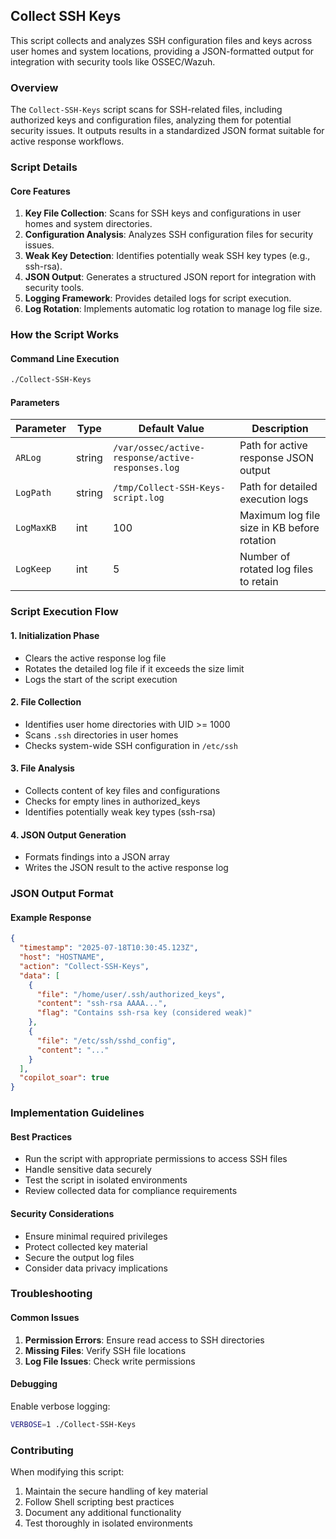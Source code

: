 ## Collect SSH Keys

This script collects and analyzes SSH configuration files and keys across user homes and system locations, providing a JSON-formatted output for integration with security tools like OSSEC/Wazuh.

### Overview

The `Collect-SSH-Keys` script scans for SSH-related files, including authorized keys and configuration files, analyzing them for potential security issues. It outputs results in a standardized JSON format suitable for active response workflows.

### Script Details

#### Core Features

1. **Key File Collection**: Scans for SSH keys and configurations in user homes and system directories.
2. **Configuration Analysis**: Analyzes SSH configuration files for security issues.
3. **Weak Key Detection**: Identifies potentially weak SSH key types (e.g., ssh-rsa).
4. **JSON Output**: Generates a structured JSON report for integration with security tools.
5. **Logging Framework**: Provides detailed logs for script execution.
6. **Log Rotation**: Implements automatic log rotation to manage log file size.

### How the Script Works

#### Command Line Execution
```bash
./Collect-SSH-Keys
```

#### Parameters

| Parameter | Type | Default Value | Description |
|-----------|------|---------------|-------------|
| `ARLog` | string | `/var/ossec/active-response/active-responses.log` | Path for active response JSON output |
| `LogPath` | string | `/tmp/Collect-SSH-Keys-script.log` | Path for detailed execution logs |
| `LogMaxKB` | int | 100 | Maximum log file size in KB before rotation |
| `LogKeep` | int | 5 | Number of rotated log files to retain |

### Script Execution Flow

#### 1. Initialization Phase
- Clears the active response log file
- Rotates the detailed log file if it exceeds the size limit
- Logs the start of the script execution

#### 2. File Collection
- Identifies user home directories with UID >= 1000
- Scans `.ssh` directories in user homes
- Checks system-wide SSH configuration in `/etc/ssh`

#### 3. File Analysis
- Collects content of key files and configurations
- Checks for empty lines in authorized_keys
- Identifies potentially weak key types (ssh-rsa)

#### 4. JSON Output Generation
- Formats findings into a JSON array
- Writes the JSON result to the active response log

### JSON Output Format

#### Example Response
```json
{
  "timestamp": "2025-07-18T10:30:45.123Z",
  "host": "HOSTNAME",
  "action": "Collect-SSH-Keys",
  "data": [
    {
      "file": "/home/user/.ssh/authorized_keys",
      "content": "ssh-rsa AAAA...",
      "flag": "Contains ssh-rsa key (considered weak)"
    },
    {
      "file": "/etc/ssh/sshd_config",
      "content": "..."
    }
  ],
  "copilot_soar": true
}
```

### Implementation Guidelines

#### Best Practices
- Run the script with appropriate permissions to access SSH files
- Handle sensitive data securely
- Test the script in isolated environments
- Review collected data for compliance requirements

#### Security Considerations
- Ensure minimal required privileges
- Protect collected key material
- Secure the output log files
- Consider data privacy implications

### Troubleshooting

#### Common Issues
1. **Permission Errors**: Ensure read access to SSH directories
2. **Missing Files**: Verify SSH file locations
3. **Log File Issues**: Check write permissions

#### Debugging
Enable verbose logging:
```bash
VERBOSE=1 ./Collect-SSH-Keys
```

### Contributing

When modifying this script:
1. Maintain the secure handling of key material
2. Follow Shell scripting best practices
3. Document any additional functionality
4. Test thoroughly in isolated environments
